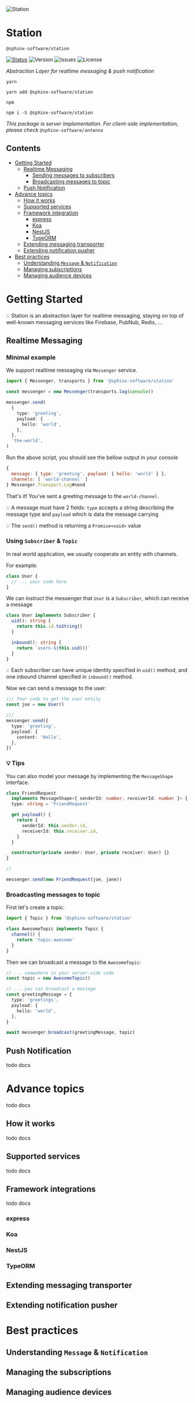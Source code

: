 ![Station](station-icon.png)

# Station

`@sphinx-software/station`

[![Status](https://circleci.com/gh/sphinx-software/station.svg?style=svg)](https://app.circleci.com/pipelines/github/sphinx-software/station)
![Version](https://img.shields.io/github/package-json/v/sphinx-software/station)
![Issues](https://img.shields.io/github/issues-raw/sphinx-software/station)
![License](https://img.shields.io/github/license/sphinx-software/station)

_Abstraction Layer for realtime messaging & push notification_

`yarn`

```shell script
yarn add @sphinx-software/station
```

`npm`

```shell script
npm i -S @sphinx-software/station
```

_This package is server implementation.
For client-side implementation, please check `@sphinx-software/antenna`_

## Contents

- [Getting Started](#getting-started)
  - [Realtime Messaging](#realtime-messaging)
    - [Sending messages to subscribers](#sending-messages-to-subscribers)
    - [Broadcasting messages to topic](#broadcasting-messages-to-topic)
  - [Push Notification](#push-notification)
- [Advance topics](#advance-topics)
  - [How it works](#how-it-works)
  - [Supported services](#supported-services)
  - [Framework integration](#framework-integrations)
    - [express](#express)
    - [Koa](#koa)
    - [NestJS](#nestjs)
    - [TypeORM](#typeorm)
  - [Extending messaging transporter](#extending-messaging-transporter)
  - [Extending notification pusher](#extending-notification-pusher)
- [Best practices](#best-practices)
  - [Understanding `Message` & `Notification`](#understanding-message--notification)
  - [Managing subscriptions](#managing-the-subscriptions)
  - [Managing audience devices](#managing-audience-devices)

# Getting Started

💡 Station is an abstraction layer for realtime messaging,
staying on top of well-known messaging services like Firebase, PubNub, Redis, ...

## Realtime Messaging

### Minimal example

We support realtime messaging via `Messenger` service.

```ts
import { Messenger, transports } from '@sphinx-software/station'

const messenger = new Messenger(transports.log(console))

messenger.send(
  {
    type: 'greeting',
    payload: {
      hello: 'world',
    },
  },
  'the-world',
)
```

Run the above script, you should see the bellow output in your console

```js
{
  message: { type: 'greeting', payload: { hello: 'world' } },
  channels: [ 'world-channel' ]
} Messenger.Transport.Log#send
```

That's it! You've sent a greeting message to the `world-channel`.

💡 A message must have 2 fields:
`type` accepts a string describing the message type and
`payload` which is data the message carrying

💡 The `send()` method is returning a `Promise<void>` value

### Using `Subscriber` & `Topic`

In real world application, we usually cooperate an entity with channels.

For example:

```ts
class User {
  // ... your code here
}
```

We can instruct the messenger that `User` is a `Subscriber`, which can receive a message

```ts
class User implements Subscriber {
  uid(): string {
    return this.id.toString()
  }

  inbound(): string {
    return `users-${this.uid()}`
  }
}
```

💡 Each subscriber can have unique identity specified in `uid()` method,
and one inbound channel specified in `inbound()` method.

Now we can send a message to the user:

```ts
/// Your code to get the user entity
const joe = new User()

///
messenger.send({
  type: 'greeting',
  payload: {
    content: 'Hello',
  },
})
```

### 💡 Tips

You can also model your message by implementing the `MessageShape` interface.

```ts
class FriendRequest
  implements MessageShape<{ senderId: number; receiverId: number }> {
  type: string = 'FriendRequest'

  get payload() {
    return {
      senderId: this.sender.id,
      receiverId: this.receiver.id,
    }
  }

  constructor(private sender: User, private receiver: User) {}
}
```

```ts
//

messenger.send(new FriendRequest(joe, jane))
```

### Broadcasting messages to topic

First let's create a topic:

```ts
import { Topic } from '@sphinx-software/station'

class AwesomeTopic implements Topic {
  channel() {
    return 'topic-awesome'
  }
}
```

Then we can broadcast a message to the `AwesomeTopic`:

```ts
// ... somewhere in your server-side code
const topic = new AwesomeTopic()

// ... you can broadcast a message
const greetingMessage = {
  type: 'greetings',
  payload: {
    hello: 'world',
  },
}

await messenger.broadcast(greetingMessage, topic)
```

## Push Notification

todo docs

# Advance topics

todo docs

## How it works

todo docs

## Supported services

todo docs

## Framework integrations

todo docs

### express

### Koa

### NestJS

### TypeORM

## Extending messaging transporter

## Extending notification pusher

# Best practices

## Understanding `Message` & `Notification`

## Managing the subscriptions

## Managing audience devices
